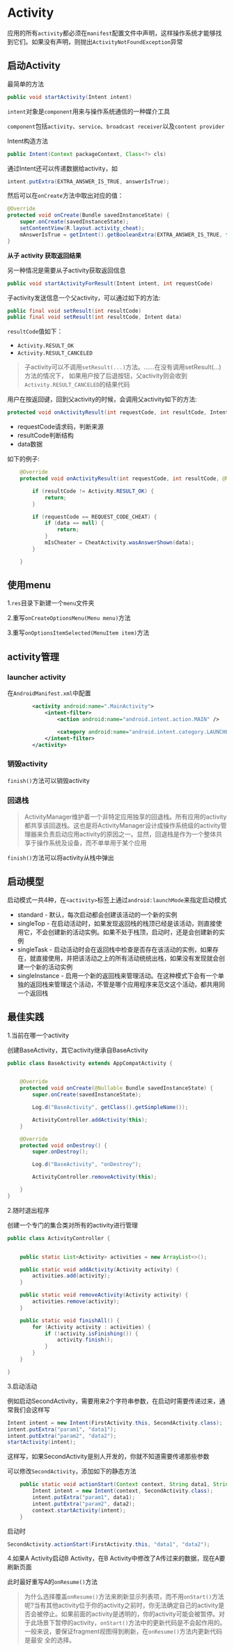 # Activity

应用的所有`activity`都必须在`manifest`配置文件中声明，这样操作系统才能够找到它们。如果没有声明，则抛出`ActivityNotFoundException`异常

## 启动Activity

最简单的方法

```java
public void startActivity(Intent intent)
```

`intent`对象是`component`用来与操作系统通信的一种媒介工具

`component`包括`activity`、`service`、`broadcast receiver`以及`content provider`

Intent构造方法

```java
public Intent(Context packageContext, Class<?> cls)
```

通过Intent还可以传递数据给activity，如

```java
intent.putExtra(EXTRA_ANSWER_IS_TRUE, answerIsTrue);
```

然后可以在`onCreate`方法中取出对应的值：

```java
@Override
protected void onCreate(Bundle savedInstanceState) {
	super.onCreate(savedInstanceState);
	setContentView(R.layout.activity_cheat);
	mAnswerIsTrue = getIntent().getBooleanExtra(EXTRA_ANSWER_IS_TRUE, false);
}
```



**从子 activity 获取返回结果** 

另一种情况是需要从子activity获取返回信息

```java
public void startActivityForResult(Intent intent, int requestCode)
```

子activity发送信息一个父activity，可以通过如下的方法:

```java
public final void setResult(int resultCode)
public final void setResult(int resultCode, Intent data)
```

`resultCode`值如下：

+ `Activity.RESULT_OK`
+ `Activity.RESULT_CANCELED`

> 子activity可以不调用`setResult(...)`方法。……在没有调用setResult(...)方法的情况下， 如果用户按了后退按钮，父activity则会收到`Activity.RESULT_CANCELED`的结果代码 



用户在按返回键，回到父activity的时候，会调用父activity如下的方法:

```java
protected void onActivityResult(int requestCode, int resultCode, Intent data)
```

+ requestCode请求码，判断来源
+ resultCode判断结构
+ data数据

如下的例子:

```java
    @Override
    protected void onActivityResult(int requestCode, int resultCode, @Nullable Intent data) {

        if (resultCode != Activity.RESULT_OK) {
            return;
        }

        if (requestCode == REQUEST_CODE_CHEAT) {
            if (data == null) {
                return;
            }
            mIsCheater = CheatActivity.wasAnswerShown(data);
        }

    }
```



## 使用menu

1.`res`目录下新建一个`menu`文件夹

2.重写`onCreateOptionsMenu(Menu menu)`方法

3.重写`onOptionsItemSelected(MenuItem item)`方法



## activity管理

### launcher activity

在`AndroidManifest.xml`中配置

```xml
        <activity android:name=".MainActivity">
            <intent-filter>
                <action android:name="android.intent.action.MAIN" />

                <category android:name="android.intent.category.LAUNCHER" />
            </intent-filter>
        </activity>
```



### 销毁activity

`finish()`方法可以销毁activity



### 回退栈

>ActivityManager维护着一个非特定应用独享的回退栈。所有应用的activity都共享该回退栈。这也是将ActivityManager设计成操作系统级的activity管理器来负责启动应用activity的原因之一。显然，回退栈是作为一个整体共享于操作系统及设备，而不单单用于某个应用

`finish()`方法可以将activity从栈中弹出



## 启动模型

启动模式一共4种，在`<activity>`标签上通过`android:launchMode`来指定启动模式

+ standard - 默认，每次启动都会创建该活动的一个新的实例
+ singleTop - 在启动活动时，如果发现返回栈的栈顶已经是该活动，则直接使用它，不会创建新的活动实例。如果不处于栈顶，启动时，还是会创建新的实例
+ singleTask - 启动活动时会在返回栈中检查是否存在该活动的实例，如果存在，就直接使用，并把该活动之上的所有活动统统出栈，如果没有发现就会创建一个新的活动实例
+ singleInstance - 启用一个新的返回栈来管理活动。在这种模式下会有一个单独的返回栈来管理这个活动，不管是哪个应用程序来范文这个活动，都共用同一个返回栈



## 最佳实践

1.当前在哪一个activity

创建BaseActivity，其它activity继承自BaseActivity

```java
public class BaseActivity extends AppCompatActivity {


    @Override
    protected void onCreate(@Nullable Bundle savedInstanceState) {
        super.onCreate(savedInstanceState);

        Log.d("BaseActivity", getClass().getSimpleName());

        ActivityController.addActivity(this);
    }

    @Override
    protected void onDestroy() {
        super.onDestroy();

        Log.d("BaseActivity", "onDestroy");

        ActivityController.removeActivity(this);

    }
}
```



2.随时退出程序

创建一个专门的集合类对所有的activity进行管理

```java
public class ActivityController {


    public static List<Activity> activities = new ArrayList<>();

    public static void addActivity(Activity activity) {
        activities.add(activity);
    }

    public static void removeActivity(Activity activity) {
        activities.remove(activity);
    }

    public static void finishAll() {
        for (Activity activity : activities) {
            if (!activity.isFinishing()) {
                activity.finish();
            }
        }
    }

}
```



3.启动活动

例如启动SecondActivity，需要用来2个字符串参数，在启动时需要传递过来，通常我们会这样写

```java
Intent intent = new Intent(FirstActivity.this, SecondActivity.class);
intent.putExtra("param1", "data1");
intent.putExtra("param2", "data2");
startActivity(intent);
```

这样写，如果SecondActivity是别人开发的，你就不知道需要传递那些参数

可以修改`SecondActivity`，添加如下的静态方法

```java
    public static void actionStart(Context context, String data1, String data2) {
        Intent intent = new Intent(context, SecondActivity.class);
        intent.putExtra("param1", data1);
        intent.putExtra("param2", data2);
        context.startActivity(intent);
    }
```

启动时

```java
SecondActivity.actionStart(FirstActivity.this, "data1", "data2");
```



4.如果A Activity启动B Activity，在B Activity中修改了A传过来的数据，现在A要刷新页面

此时最好重写A的`onResume()`方法

> 为什么选择覆盖`onResume()`方法来刷新显示列表项，而不用`onStart()`方法呢?当有其他activity位于你的activity之前时，你无法确定自己的activity是否会被停止。如果前面的activity是透明的，你的activity可能会被暂停。对于此场景下暂停的activity，`onStart()`方法中的更新代码是不会起作用的。一般来说，要保证fragment视图得到刷新，在`onResume()`方法内更新代码是最安 全的选择。 

